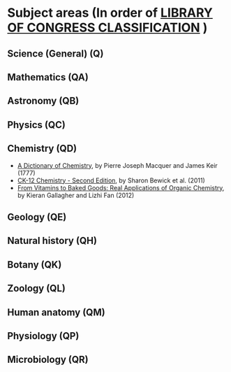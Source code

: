 # Subject areas (In order of [LIBRARY OF CONGRESS CLASSIFICATION](http://www.loc.gov/catdir/cpso/lcco/) )

## Science (General)   (Q)
## Mathematics (QA)
## Astronomy   (QB)
## Physics (QC)
## Chemistry   (QD)
* [A Dictionary of Chemistry](https://unglue.it/work/140195/), by Pierre Joseph Macquer and James Keir (1777)
* [CK-12 Chemistry - Second Edition](https://unglue.it/work/140345/), by Sharon Bewick et al. (2011)
* [From Vitamins to Baked Goods: Real Applications of Organic Chemistry](https://unglue.it/work/145870/), by Kieran Gallagher and Lizhi Fan (2012)

## Geology (QE)
## Natural history (QH)
## Botany  (QK)
## Zoology (QL)
## Human anatomy   (QM)
## Physiology (QP)
## Microbiology (QR)
